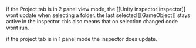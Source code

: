 if the Project tab is in 2 panel view mode, the [[Unity inspector|inspector]] wont update when selecting a folder.
the last selected [[GameObject]] stays active in the inspector.
this also means that on selection changed code wont run.

if the project tab is in 1 panel mode the inspector does update.
